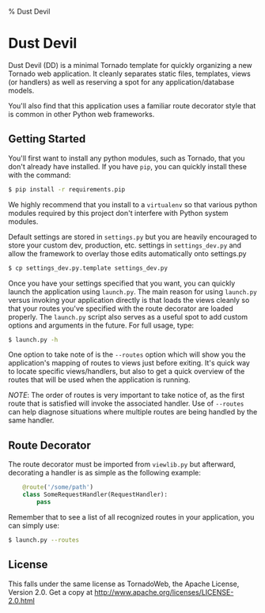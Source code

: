 % Dust Devil

Dust Devil
==========

Dust Devil (DD) is a minimal Tornado template for quickly organizing a new
Tornado web application. It cleanly separates static files, templates, views
(or handlers) as well as reserving a spot for any application/database models.

You'll also find that this application uses a familiar route decorator style
that is common in other Python web frameworks.

Getting Started
---------------

You'll first want to install any python modules, such as Tornado, that you
don't already have installed. If you have `pip`, you can quickly install these
with the command:

```bash
$ pip install -r requirements.pip
```

We highly recommend that you install to a `virtualenv` so that various python
modules required by this project don't interfere with Python system modules.

Default settings are stored in `settings.py` but you are heavily encouraged to
store your custom dev, production, etc. settings in `settings_dev.py` and allow
the framework to overlay those edits automatically onto settings.py

```bash
$ cp settings_dev.py.template settings_dev.py
```

Once you have your settings specified that you want, you can quickly launch the
application using `launch.py`. The main reason for using `launch.py` versus
invoking your application directly is that loads the views cleanly so that your
routes you've specified with the route decorator are loaded properly. The
`launch.py` script also serves as a useful spot to add custom options and
arguments in the future. For full usage, type:

```bash
$ launch.py -h
```

One option to take note of is the `--routes` option which will show you the
application's mapping of routes to views just before exiting. It's quick way to
locate specific views/handlers, but also to get a quick overview of the routes
that will be used when the application is running.

*NOTE*: The order of routes is very important to take notice of, as the first
route that is satisfied will invoke the associated handler. Use of `--routes`
can help diagnose situations where multiple routes are being handled by the
same handler.

Route Decorator
---------------

The route decorator must be imported from `viewlib.py` but afterward,
decorating a handler is as simple as the following example:

```python
    @route('/some/path')
    class SomeRequestHandler(RequestHandler):
        pass
```

Remember that to see a list of all recognized routes in your application, you
can simply use:

```bash
$ launch.py --routes
```

License
-------

This falls under the same license as TornadoWeb, the Apache License, Version
2.0. Get a copy at http://www.apache.org/licenses/LICENSE-2.0.html
